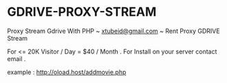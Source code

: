 # GDRIVE-PROXY-STREAM
Proxy Stream Gdrive With PHP
~ xtubeid@gmail.com ~
Rent Proxy GDRIVE Stream 

For <= 20K Visitor / Day = $40 / Month .
For Install on your server contact email .

example : http://oload.host/addmovie.php  
